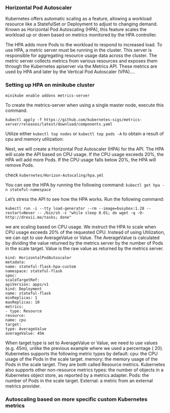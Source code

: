 ### Horizontal Pod Autoscaler
Kubernetes offers automatic scaling as a feature, allowing a workload
resource like a StatefulSet or Deployment to adjust to changing demand.
Known as Horizontal Pod Autoscaling (HPA), this feature scales the
workload up or down based on metrics monitored by the HPA controller.

The HPA adds more Pods to the workload to respond to increased load.
To use HPA, a metric server must be running in the cluster. This server is
responsible for aggregating resource usage data across the cluster. The
metric server collects metrics from various resources and exposes them
through the Kubernetes apiserver via the Metrics API. These metrics are
used by HPA and later by the Vertical Pod Autoscaler (VPA)....

### Setting up HPA on minikube cluster
`minikube enable addons metrics-server `

To create the  metrics-server  when using a single master node, execute this command.

`kubectl apply -f https://github.com/kubernetes-sigs/metrics-server/releases/latest/download/components.yaml`

Utilize either  `kubectl top nodes`  or  `kubectl top pods -A`  to obtain a result of cpu and memory utilization:

Next, we will create a Horizontal Pod Autoscaler (HPA) for the API. The
HPA will scale the API based on CPU usage. If the CPU usage exceeds
20%, the HPA will add more Pods. If the CPU usage falls below 20%, the
HPA will remove Pods.

check `kubernetes/Horizon-Autocaling/hpa.yml`

You can see the HPA by running the following command:
`kubectl get hpa -n stateful-namespace`

Let’s stress the API to see how the HPA works. Run the following
command:

`kubectl run -i --tty load-generator --rm --image=busybox:1.28 --restart=Never -- /bin/sh -c "while sleep 0.01; do wget -q -O- http://drexii.me/tasks; done"`

we are scaling based on CPU usage. We instruct the
HPA to scale when CPU usage exceeds 20% of the requested CPU. Instead
of using Utilization, we can opt to use AverageValue or Value.
The AverageValue is calculated by dividing the value returned by the
metrics server by the number of Pods in the scale target.
Value is the raw value as returned by the metrics server.

```
kind: HorizontalPodAutoscaler
metadata:
name: stateful-flask-hpa-custom
namespace: stateful-flask
spec:
scaleTargetRef:
apiVersion: apps/v1
kind: Deployment
name: stateful-flask
minReplicas: 1
maxReplicas: 10
metrics:
- type: Resource
resource:
name: cpu
target:
type: AverageValue
averageValue: 45m
```

When target.type is set to AverageValue or Value, we need to use values
(e.g. 45m), unlike the previous example where we used a percentage ( 20).
Kubernetes supports the following metric types by default:
cpu: the CPU usage of the Pods in the scale target.
memory: the memory usage of the Pods in the scale
target.
They are both called Resource metrics.
Kubernetes also supports other non-resource metrics types:
the number of objects in a Kubernetes object store, as
reported by a metrics adapter.
Pods: the number of Pods in the scale target.
External: a metric from an external metrics provider.

### Autoscaling based on more specific custom Kubernetes metrics